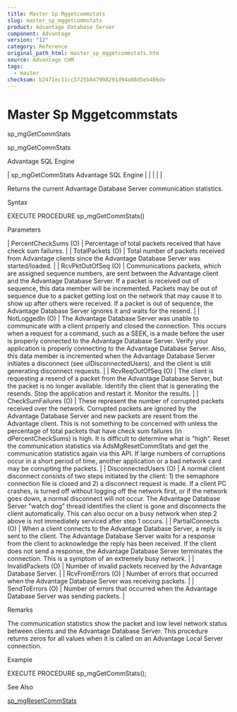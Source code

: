 ```yaml
---
title: Master Sp Mggetcommstats
slug: master_sp_mggetcommstats
product: Advantage Database Server
component: Advantage
version: "12"
category: Reference
original_path_html: master_sp_mggetcommstats.htm
source: Advantage CHM
tags:
  - master
checksum: b2471ec11cc5725b847908291d94a08d5eb486de
---
```


# Master Sp Mggetcommstats

sp\_mgGetCommStats

sp\_mgGetCommStats

Advantage SQL Engine

| sp\_mgGetCommStats  Advantage SQL Engine |  |  |  |  |

Returns the current Advantage Database Server communication statistics.

Syntax

EXECUTE PROCEDURE sp\_mgGetCommStats()

Parameters

| PercentCheckSums (O) | Percentage of total packets received that have check sum failures. |
| TotalPackets (O) | Total number of packets received from Advantage clients since the Advantage Database Server was started/loaded. |
| RcvPktOutOfSeq (O) | Communications packets, which are assigned sequence numbers, are sent between the Advantage client and the Advantage Database Server. If a packet is received out of sequence, this data member will be incremented. Packets may be out of sequence due to a packet getting lost on the network that may cause it to show up after others were received. If a packet is out of sequence, the Advantage Database Server ignores it and waits for the resend. |
| NotLoggedIn (O) | The Advantage Database Server was unable to communicate with a client properly and closed the connection. This occurs when a request for a command, such as a SEEK, is a made before the user is properly connected to the Advantage Database Server. Verify your application is properly connecting to the Advantage Database Server. Also, this data member is incremented when the Advantage Database Server initiates a disconnect (see ulDisconnectedUsers), and the client is still generating disconnect requests. |
| RcvReqOutOfSeq (O) | The client is requesting a resend of a packet from the Advantage Database Server, but the packet is no longer available. Identify the client that is generating the resends. Stop the application and restart it. Monitor the results. |
| CheckSumFailures (O) | These represent the number of corrupted packets received over the network. Corrupted packets are ignored by the Advantage Database Server and new packets are resent from the Advantage client. This is not something to be concerned with unless the percentage of total packets that have check sum failures (in dPercentCheckSums) is high. It is difficult to determine what is "high". Reset the communication statistics via AdsMgResetCommStats and get the communication statistics again via this API. If large numbers of corruptions occur in a short period of time, another application or a bad network card may be corrupting the packets. |
| DisconnectedUsers (O) | A normal client disconnect consists of two steps initiated by the client: 1) the semaphore connection file is closed and 2) a disconnect request is made. If a client PC crashes, is turned off without logging off the network first, or if the network goes down, a normal disconnect will not occur. The Advantage Database Server "watch dog" thread identifies the client is gone and disconnects the client automatically. This can also occur on a busy network when step 2 above is not immediately serviced after step 1 occurs. |
| PartialConnects (O) | When a client connects to the Advantage Database Server, a reply is sent to the client. The Advantage Database Server waits for a response from the client to acknowledge the reply has been received. If the client does not send a response, the Advantage Database Server terminates the connection. This is a symptom of an extremely busy network. |
| InvalidPackets (O) | Number of invalid packets received by the Advantage Database Server. |
| RcvFromErrors (O) | Number of errors that occurred when the Advantage Database Server was receiving packets. |
| SendToErrors (O) | Number of errors that occurred when the Advantage Database Server was sending packets. |

Remarks

The communication statistics show the packet and low level network status between clients and the Advantage Database Server. This procedure returns zeros for all values when it is called on an Advantage Local Server connection.

Example

EXECUTE PROCEDURE sp\_mgGetCommStats();

See Also

[sp\_mgResetCommStats](master_sp_mgresetcommstats.md)
